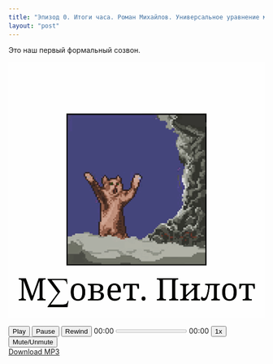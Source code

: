 ```yaml
---
title: "Эпизод 0. Итоги часа. Роман Михайлов. Универсальное уравнение механического движения. Свободные художники."
layout: "post"
---
```


Это наш первый формальный созвон.

![](/files/msovet0.gif)

<div class="pcast-player">
  <div class="pcast-player-controls">
    <button class="pcast-play"><i class="fa fa-play"></i><span>Play</span></button>
    <button class="pcast-pause"><i class="fa fa-pause"></i><span>Pause</span></button>
    <button class="pcast-rewind"><i class="fa fa-fast-backward"></i><span>Rewind</span></button>
    <span class="pcast-currenttime pcast-time">00:00</span>
    <progress class="pcast-progress" value="0"></progress>
    <span class="pcast-duration pcast-time">00:00</span>
    <button class="pcast-speed">1x</button>
    <button class="pcast-mute"><i class="fa fa-volume-up"></i><span>Mute/Unmute</span></button>
  </div>
  <audio src="{{site.url}}/audio/episodes/0.mp3"></audio><a class="pcast-download" href="{{site.url}}/audio/episodes/0.mp3" download>Download MP3</a>
</div>

<script  src="{{site.url}}/css/player.js"></script>